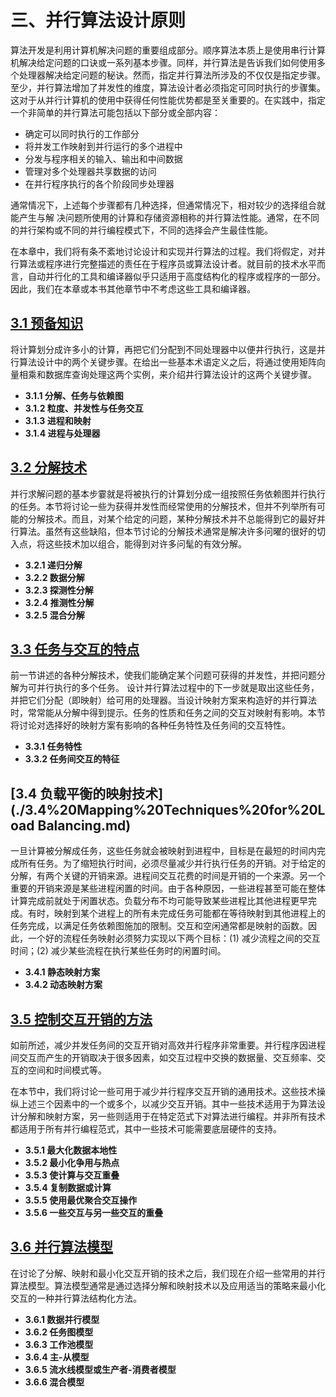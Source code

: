 # 三、并行算法设计原则

算法开发是利用计算机解决问题的重要组成部分。顺序算法本质上是使用串行计算机解决给定问题的口诀或一系列基本步骤。同样，并行算法是告诉我们如何使用多个处理器解决给定问题的秘诀。然而，指定并行算法所涉及的不仅仅是指定步骤。至少，并行算法增加了并发性的维度，算法设计者必须指定可同时执行的步骤集。这对于从并行计算机的使用中获得任何性能优势都是至关重要的。在实践中，指定一个非简单的并行算法可能包括以下部分或全部内容：

- 确定可以同时执行的工作部分
- 将并发工作映射到并行运行的多个进程中
- 分发与程序相关的输入、输出和中间数据
- 管理对多个处理器共享数据的访问
- 在并行程序执行的各个阶段同步处理器

通常情况下，上述每个步骤都有几种选择，但通常情况下，相对较少的选择组合就能产生与解 决问题所使用的计算和存储资源相称的并行算法性能。通常，在不同的并行架构或不同的并行编程模式下，不同的选择会产生最佳性能。

在本章中，我们将有条不紊地讨论设计和实现并行算法的过程。我们将假定，对并行算法或程序进行完整描述的责任在于程序员或算法设计者。就目前的技术水平而言，自动并行化的工具和编译器似乎只适用于高度结构化的程序或程序的一部分。因此，我们在本章或本书其他章节中不考虑这些工具和编译器。

## [3.1 预备知识](./3.1%20Preliminaries.md)

将计算划分成许多小的计算，再把它们分配到不同处理器中以便井行执行，这是并行算法设计中的两个关键步骤。在给出一些基本术语定义之后，将通过使用矩阵向量相乘和数据库查询处理这两个实例，来介绍井行算法设计的这两个关键步骤。

- **3.1.1 分解、任务与依赖图**
- **3.1.2 粒度、并发性与任务交互**
- **3.1.3 进程和映射**
- **3.1.4 进程与处理器**

## [3.2 分解技术](./3.2%20Decomposition%20Techniques.md)

并行求解问题的基本步霎就是将被执行的计算划分成一组按照任务依赖图并行执行的任务。本节将讨论一些为获得并发性而经常使用的分解技术，但并不列举所有可能的分解技术。而且，对某个给定的问题，某种分解技术并不总能得到它的最好并行算法。虽然有这些缺陷，但本节讨论的分解技术通常是解决许多问曜的很好的切入点，将这些技术加以组合，能得到对许多问髦的有效分解。

- **3.2.1 递归分解**
- **3.2.2 数据分解**
- **3.2.3 探测性分解**
- **3.2.4 推测性分解**
- **3.2.5 混合分解**

## [3.3 任务与交互的特点](./3.3%20Characteristics%20of%20Tasks%20and%20Interactions.md)

前一节讲述的各种分解技术，使我们能确定某个问题可获得的并发性，并把问题分解为可并行执行的多个任务。 设计并行算法过程中的下一步就是取出这些任务，并把它们分配（即映射）给可用的处理器。当设计映射方案来构造好的并行算法时，常常能从分解中得到提示。任务的性质和任务之间的交互对映射有影响。本节将讨论对选择好的映射方案有影响的各种任务特性及任务间的交互特性。

- **3.3.1 任务特性**
- **3.3.2 任务间交互的特征**

## [3.4 负载平衡的映射技术](./3.4%20Mapping%20Techniques%20for%20Load Balancing.md)

一旦计算被分解成任务，这些任务就会被映射到进程中，目标是在最短的时间内完成所有任务。为了缩短执行时间，必须尽量减少并行执行任务的开销。对于给定的分解，有两个关键的开销来源。进程间交互花费的时间是开销的一个来源。另一个重要的开销来源是某些进程闲置的时间。由于各种原因，一些进程甚至可能在整体计算完成前就处于闲置状态。负载分布不均可能导致某些进程比其他进程更早完成。有时，映射到某个进程上的所有未完成任务可能都在等待映射到其他进程上的任务完成，以满足任务依赖图施加的限制。交互和空闲通常都是映射的函数。因此，一个好的流程任务映射必须努力实现以下两个目标：(1) 减少流程之间的交互时间；(2) 减少某些流程在执行某些任务时的闲置时间。

- **3.4.1 静态映射方案**
- **3.4.2 动态映射方案**

## [3.5 控制交互开销的方法](./3.5%20Methods%20for%20Containing%20Interaction%20Overheads.md)

如前所述，减少并发任务间的交互开销对高效并行程序非常重要。并行程序因进程间交互而产生的开销取决于很多因素，如交互过程中交换的数据量、交互频率、交互的空间和时间模式等。

在本节中，我们将讨论一些可用于减少并行程序交互开销的通用技术。这些技术操纵上述三个因素中的一个或多个，以减少交互开销。其中一些技术适用于为算法设计分解和映射方案，另一些则适用于在特定范式下对算法进行编程。并非所有技术都适用于所有并行编程范式，其中一些技术可能需要底层硬件的支持。

- **3.5.1 最大化数据本地性**
- **3.5.2 最小化争用与热点**
- **3.5.3 使计算与交互重叠**
- **3.5.4 复制数据或计算**
- **3.5.5 使用最优聚合交互操作**
- **3.5.6 一些交互与另一些交互的重叠**

## [3.6 并行算法模型](./3.6%20Parallel%20Algorithm%20Models.md)

在讨论了分解、映射和最小化交互开销的技术之后，我们现在介绍一些常用的并行算法模型。算法模型通常是通过选择分解和映射技术以及应用适当的策略来最小化交互的一种并行算法结构化方法。

- **3.6.1 数据并行模型**
- **3.6.2 任务图模型**
- **3.6.3 工作池模型**
- **3.6.4 主-从模型**
- **3.6.5 流水线模型或生产者-消费者模型**
- **3.6.6 混合模型**